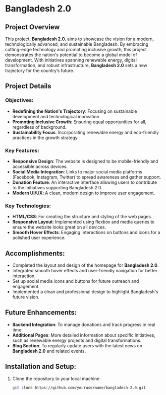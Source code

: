 # Bangladesh 2.0

## Project Overview

This project, **Bangladesh 2.0**, aims to showcase the vision for a modern, technologically advanced, and sustainable Bangladesh. By embracing cutting-edge technology and promoting inclusive growth, this project demonstrates the nation's potential to become a global model of development. With initiatives spanning renewable energy, digital transformation, and robust infrastructure, **Bangladesh 2.0** sets a new trajectory for the country’s future.

## Project Details

### Objectives:
- **Redefining the Nation's Trajectory**: Focusing on sustainable development and technological innovation.
- **Promoting Inclusive Growth**: Ensuring equal opportunities for all, regardless of background.
- **Sustainability Focus**: Incorporating renewable energy and eco-friendly practices in the growth strategy.

### Key Features:
- **Responsive Design**: The website is designed to be mobile-friendly and accessible across devices.
- **Social Media Integration**: Links to major social media platforms (Facebook, Instagram, Twitter) to spread awareness and gather support.
- **Donation Feature**: An interactive interface allowing users to contribute to the initiatives supporting Bangladesh 2.0.
- **Modern UI/UX**: A clean, modern design to improve user engagement.

### Key Technologies:
- **HTML/CSS**: For creating the structure and styling of the web pages.
- **Responsive Layout**: Implemented using flexbox and media queries to ensure the website looks great on all devices.
- **Smooth Hover Effects**: Engaging interactions on buttons and icons for a polished user experience.

## Accomplishments:
- Completed the layout and design of the homepage for **Bangladesh 2.0**.
- Integrated smooth hover effects and user-friendly navigation for better interaction.
- Set up social media icons and buttons for future outreach and engagement.
- Implemented a clean and professional design to highlight Bangladesh's future vision.

## Future Enhancements:
- **Backend Integration**: To manage donations and track progress in real time.
- **Additional Pages**: More detailed information about specific initiatives, such as renewable energy projects and digital transformations.
- **Blog Section**: To regularly update users with the latest news on **Bangladesh 2.0** and related events.
  
## Installation and Setup:

1. Clone the repository to your local machine:
   ```bash
   git clone https://github.com/yourusername/bangladesh-2.0.git
